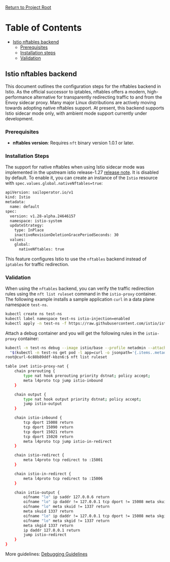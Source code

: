 [Return to Project Root](../README.md)

# Table of Contents

- [Istio nftables backend](#istio-nftables-backend)
  - [Prerequisites](#prerequisites)
  - [Installation steps](#installation-steps)
  - [Validation](#validation)

## Istio nftables backend

This document outlines the configuration steps for the nftables backend in Istio. As the official successor to iptables, nftables offers a modern, high-performance alternative for transparently redirecting traffic to and from the Envoy sidecar proxy. Many major Linux distributions are actively moving towards adopting native nftables support. At present, this backend supports Istio sidecar mode only, with ambient mode support currently under development.

### Prerequisites

- **nftables version**: Requires `nft` binary version 1.0.1 or later.

### Installation Steps

The support for native nftables when using Istio sidecar mode was implemented in the upstream istio release-1.27 [release note](https://github.com/istio/istio/blob/master/releasenotes/notes/nftables-sidecar.yaml). It is disabled by default. To enable it, you can create an instance of the `Istio` resource with `spec.values.global.nativeNftables=true`:

```sh
apiVersion: sailoperator.io/v1
kind: Istio
metadata:
  name: default
spec:
  version: v1.28-alpha.24646157
  namespace: istio-system
  updateStrategy:
    type: InPlace
    inactiveRevisionDeletionGracePeriodSeconds: 30
  values:
    global:
      nativeNftables: true
```

This feature configures Istio to use the `nftables` backend instead of `iptables` for traffic redirection.

### Validation

When using the `nftables` backend, you can verify the traffic redirection rules using the `nft list ruleset` command in the `istio-proxy` container. The following example installs a sample application `curl` in a data plane namespace `test-ns`.

```sh
kubectl create ns test-ns
kubectl label namespace test-ns istio-injection=enabled
kubectl apply -n test-ns -f https://raw.githubusercontent.com/istio/istio/refs/heads/master/samples/curl/curl.yaml
```

Attach a debug container and you will get the following rules in the `istio-proxy` container:

```sh
kubectl -n test-ns debug --image istio/base --profile netadmin --attach -t -i \
  "$(kubectl -n test-ns get pod -l app=curl -o jsonpath='{.items..metadata.name}')"
root@curl-6c88b89ddf-kbzn6:$ nft list ruleset

table inet istio-proxy-nat {
	chain prerouting {
		type nat hook prerouting priority dstnat; policy accept;
		meta l4proto tcp jump istio-inbound
	}

	chain output {
		type nat hook output priority dstnat; policy accept;
		jump istio-output
	}

	chain istio-inbound {
		tcp dport 15008 return
		tcp dport 15090 return
		tcp dport 15021 return
		tcp dport 15020 return
		meta l4proto tcp jump istio-in-redirect
	}

	chain istio-redirect {
		meta l4proto tcp redirect to :15001
	}

	chain istio-in-redirect {
		meta l4proto tcp redirect to :15006
	}

	chain istio-output {
		oifname "lo" ip saddr 127.0.0.6 return
		oifname "lo" ip daddr != 127.0.0.1 tcp dport != 15008 meta skuid 1337 jump istio-in-redirect
		oifname "lo" meta skuid != 1337 return
		meta skuid 1337 return
		oifname "lo" ip daddr != 127.0.0.1 tcp dport != 15008 meta skgid 1337 jump istio-in-redirect
		oifname "lo" meta skgid != 1337 return
		meta skgid 1337 return
		ip daddr 127.0.0.1 return
		jump istio-redirect
	}
}
```

More guidelines: [Debugging Guidelines](https://github.com/istio/istio/tree/master/tools/istio-nftables/pkg#debugging-guidelines)
